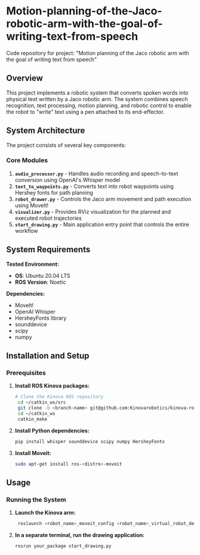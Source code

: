# Motion-planning-of-the-Jaco-robotic-arm-with-the-goal-of-writing-text-from-speech

Code repository for project: "Motion planning of the Jaco robotic arm with the goal of writing text from speech"

## Overview

This project implements a robotic system that converts spoken words into physical text written by a Jaco robotic arm. The system combines speech recognition, text processing, motion planning, and robotic control to enable the robot to "write" text using a pen attached to its end-effector.

## System Architecture

The project consists of several key components:

### Core Modules

1. **`audio_processor.py`** - Handles audio recording and speech-to-text conversion using OpenAI's Whisper model
2. **`text_to_waypoints.py`** - Converts text into robot waypoints using Hershey fonts for path planning
3. **`robot_drawer.py`** - Controls the Jaco arm movement and path execution using MoveIt!
4. **`visualizer.py`** - Provides RViz visualization for the planned and executed robot trajectories
5. **`start_drawing.py`** - Main application entry point that controls the entire workflow


## System Requirements

**Tested Environment:**
- **OS**: Ubuntu 20.04 LTS
- **ROS Version**: Noetic

**Dependencies:**
- MoveIt!
- OpenAI Whisper
- HersheyFonts library
- sounddevice
- scipy
- numpy

## Installation and Setup

### Prerequisites

1. **Install ROS Kinova packages:**
   ```bash
   # Clone the Kinova ROS repository
    cd ~/catkin_ws/src
    git clone -b <branch-name> git@github.com:Kinovarobotics/kinova-ros.git kinova-ros
    cd ~/catkin_ws
    catkin_make
   ```

2. **Install Python dependencies:**
   ```bash
   pip install whisper sounddevice scipy numpy HersheyFonts
   ```
3. **Install Moveit:**
    ```bash
    sudo apt-get install ros-<distro>-moveit
   ```

## Usage

### Running the System

1. **Launch the Kinova arm:**
   ```bash
    roslaunch <robot_name>_moveit_config <robot_name>_virtual_robot_demo.launch
   ```

2. **In a separate terminal, run the drawing application:**
   ```bash
   rosrun your_package start_drawing.py
   ```

